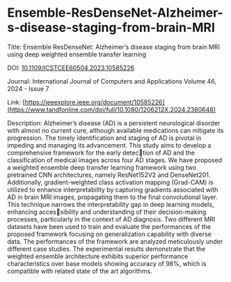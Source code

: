 # Ensemble-ResDenseNet-Alzheimer-s-disease-staging-from-brain-MRI

Title: Ensemble ResDenseNet: Alzheimer’s disease staging from brain MRI using deep weighted ensemble transfer learning

DOI: [10.1109/ICSTCEE60504.2023.10585226](https://doi.org/10.1080/1206212X.2024.2380648)


Journal: International Journal of Computers and Applications 
Volume 46, 2024 - Issue 7


Link: [https://ieeexplore.ieee.org/document/10585226](https://www.tandfonline.com/doi/full/10.1080/1206212X.2024.2380648)



Description: Alzheimer’s disease (AD) is a persistent neurological disorder with almost no current cure, although available
medications can mitigate its progression. The timely identification and staging of AD is pivotal in impeding
and managing its advancement. This study aims to develop a comprehensive framework for the early detection of AD and the classification of medical images across four AD stages. We have proposed a weighted
ensemble deep transfer learning framework using two pretrained CNN architectures, namely ResNet152V2
and DenseNet201. Additionally, gradient-weighted class activation mapping (Grad-CAM) is utilized to enhance
interpretability by capturing gradients associated with AD in brain MRI images, propagating them to the final
convolutional layer. This technique narrows the interpretability gap in deep learning models, enhancing accessibility and understanding of their decision-making processes, particularly in the context of AD diagnosis. Two
different MRI datasets have been used to train and evaluate the performances of the proposed framework
focusing on generalization capability with diverse data. The performances of the framework are analyzed
meticulously under different case studies. The experimental results demonstrate that the weighted ensemble
architecture exhibits superior performance characteristics over base models showing accuracy of 98%, which
is compatible with related state of the art algorithms.
